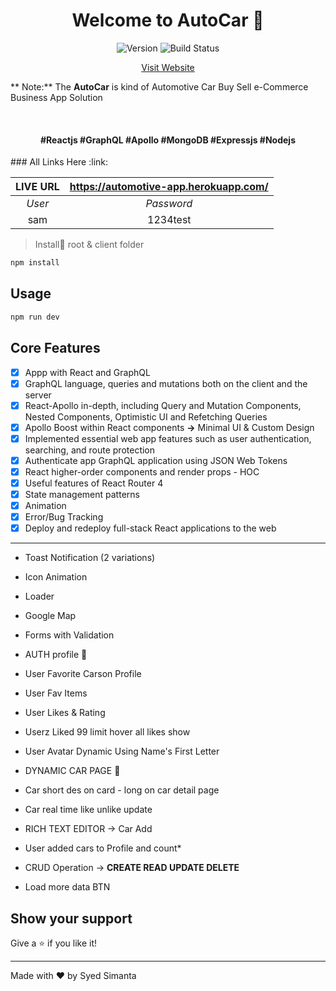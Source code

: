 <h1 align="center">Welcome to AutoCar 👋</h1>
<p align="center">
  <img alt="Version" src="https://img.shields.io/badge/version-1.0.0-blue.svg?cacheSeconds=2592000" />
    <img src="https://camo.githubusercontent.com/e13276d25e087473204c677751e4d9b9b6ea5fbd/68747470733a2f2f7365637572652e7472617669732d63692e6f72672f61757468302f6e6f64652d6a736f6e776562746f6b656e2e7376673f6272616e63683d6d6173746572" alt="Build Status" style="max-width:100%;">
</p>
<p align="center">
<a  href="https://automotive-app.herokuapp.com/">Visit Website</a>
</p

> **       Note:** The **AutoCar** is kind of Automotive Car Buy Sell e-Commerce Business App Solution

​                 

<h4 align="center"> #Reactjs #GraphQL #Apollo #MongoDB #Expressjs #Nodejs </h4>
### All Links Here :link:

| LIVE URL | https://automotive-app.herokuapp.com/ |
| :------: | :-----------------------------------: |
|  *User*  |              *Password*               |
|   sam    |               1234test                |

> Install:saxophone: root & client folder

```sh
npm install
```

## Usage

```sh
npm run dev
```

## Core Features

- [x] Appp with React and GraphQL
- [x] GraphQL language, queries and mutations both on the client and the server
- [x] React-Apollo in-depth, including Query and Mutation Components, Nested Components, Optimistic UI and Refetching Queries
- [x] Apollo Boost within React components **->** Minimal UI & Custom Design
- [x] Implemented essential web app features such as user authentication, searching, and route protection
- [x] Authenticate app GraphQL application using JSON Web Tokens
- [x] React higher-order components and render props - HOC
- [x] Useful features of React Router 4
- [x] State management patterns
- [x] Animation 
- [x] Error/Bug Tracking
- [x] Deploy and redeploy full-stack React applications to the web

------

- Toast Notification (2 variations)
- Icon Animation
- Loader
- Google Map
- Forms with Validation
- AUTH profile 🔐
- User Favorite Carson Profile
- User Fav Items 
- User Likes & Rating
- Userz Liked 99 limit hover all likes show
- User Avatar Dynamic Using Name's First Letter
- DYNAMIC CAR PAGE 🚗
- Car short des on card - long on car detail page
- Car real time like unlike update
- RICH TEXT EDITOR -> Car Add
- User added cars to Profile and count*
- CRUD Operation -> **CREATE READ UPDATE DELETE**

- Load more data BTN

## Show your support

Give a ⭐️ if you like it!

***
Made with ❤️ by Syed Simanta